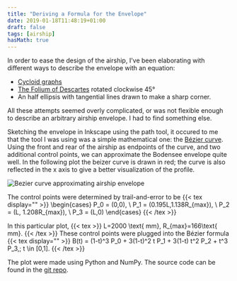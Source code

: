 ```yaml
---
title: "Deriving a Formula for the Envelope"
date: 2019-01-18T11:48:19+01:00
draft: false
tags: [airship]
hasMath: true
---
```


In order to ease the design of the airship, I've been elaborating with different
ways to describe the envelope with an equation:

- [Cycloid graphs][0]
- [The Folium of Descartes][1] rotated clockwise 45°
- An half ellipsis with tangential lines drawn to make a sharp corner.

All these attempts seemed overly complicated, or was not flexible enough to
describe an arbitrary airship envelope. I had to find something else.

Sketching the envelope in Inkscape using the path tool, it occured to me that
the tool I was using was a simple mathematical one: the [Bézier curve][2]. Using
the front and rear of the airship as endpoints of the curve, and two additional
control points, we can approximate the Bodensee envelope quite well. In the
following plot the beizer curve is drawn in red; the curve is also reflected in
the x axis to give a better visualization of the profile.

![Bezier curve approximating airship envelope](/img/envelope-bezier.png)

The control points were determined by trail-and-error to be
{{< tex display="" >}}
\begin{cases}
  P_0 = (0,0), \\
  P_1 = (0.195L,1.138R_{max}), \\
  P_2 = (L, 1.208R_{max}), \\
  P_3 = (L,0) 
\end{cases}
{{< /tex >}}

In this particular plot, {{< tex >}} L=2000 \text{ mm}, R_{max}=166\text{ mm}.
{{< /tex >}} These control points were plugged into the Bézier formula
{{< tex display="" >}}
  B(t) = (1-t)^3 P_0 + 3(1-t)^2 t P_1 + 3(1-t) t^2 P_2 + t^3 P_3,\; t \in [0,1].
{{< /tex >}}

The plot were made using Python and NumPy. The source code can be found in the
[git repo][3].

[0]: http://jwilson.coe.uga.edu/EMAT6680Fa2014/Gieseking/Exploration%2010/Parametric%20Equations.html
[1]: https://en.m.wikipedia.org/wiki/Folium_of_Descartes
[2]: https://en.wikipedia.org/wiki/B%C3%A9zier_curve
[3]: https://github.com/martinlofgren/airship/blob/master/calculations/envelope-formula.py

